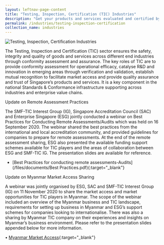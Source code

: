 ```yaml
---
layout: leftnav-page-content
title: "Testing, Inspection, Certification (TIC) Industries"
description: "Get your products and services evaluated and certified by a Singapore Accreditation Council (SAC)-accredited Conformity Assessment Body (CAB)."
permalink: /industries/testing-inspection-certification
collection_name: industries
---
```


![Testing, Inspection, Certification Industries](/images/industries/tic.jpg)

The Testing, Inspection and Certification (TIC) sector ensures the safety, integrity and quality of goods and services across different end industries through conformity assessment and assurance. The key roles of TIC are to provide conformity assessment for operational efficacy, catalyse R&D and innovation in emerging areas through verification and validation, establish mutual recognition to facilitate market access and provide quality assurance and trust of Singapore’s products and services. It is a key component in the national Standards & Conformance infrastructure supporting across industries and enterprise value chains.
 
 
Update on Remote Assessment Practices


The SMF-TIC Interest Group (IG), Singapore Accreditation Council (SAC) and Enterprise Singapore (ESG) jointly conducted a webinar on Best Practices for Conducting Remote Assessments/Audits which was held on 16 September 2020. The webinar shared the best practices from the international and local accreditation community, and provided guidelines for companies to prepare for remote assessments. At the end of the remote assessment sharing, ESG also presented the available funding support schemes available for TIC players and the areas of collaboration between ESG and SMF-TIC IG. The presentation slides are available for reference.

* [Best Practices for conducting remote assessments-Audits](/files/documents/Best Practices.pdf){:target="_blank"}

Update on Myanmar Market Access Sharing 

A webinar was jointly organised by ESG, SAC and SMF-TIC Interest Group (IG) on 11 November 2020 to share the market access and market opportunities for TIC players in Myanmar. The scope of the webinar included an overview of the Myanmar business and TIC landscape, requirements for setting up business in Myanmar and ESG’s support schemes for companies looking to internationalise. There was also a sharing by Myanmar TIC company on their experiences and insights on Myanmar’s business environment. Please refer to the presentation slides appended below for more information.

•	[Myanmar Market Access](/files/documents/Myanmar-Market-Access.pdf){:target="_blank"}




